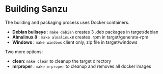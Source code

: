 Building Sanzu
==============

The building and packaging process uses Docker containers.


* **Debian bullseye** : `make debian` creates 3 .deb packages in target/debian
* **Almalinux 8** : `make almalinux8` creates .rpm in target/generate-rpm
* **Windows** : `make windows` client only, zip file in target/windows


Two more options:
* **clean**:  `make clean` to cleanup the target directory
* **mrproper** : `make mrproper` to cleanup and removes all docker images
